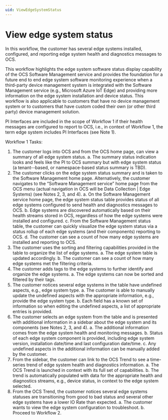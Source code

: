 ```yaml
---
uid: ViewEdgeSystemStatus
---
```


# View edge system status

In this workflow, the customer has several edge systems installed, configured, and reporting edge system health and diagnostics messages to OCS.
 
This workflow highlights the edge system software status display capability of the OCS Software Management service and provides the foundation for a future end to end edge system software monitoring experience when a third-party device management system is integrated with the Software Management service (e.g., Microsoft Azure IoT Edge) and providing more information on the edge system installation and device status. This workflow is also applicable to customers that have no device management system or to customers that have custom coded their own (or other third party) device management solution.

PI Interfaces are included in the scope of Workflow 1 if their health messages are configured to report to OCS, i.e., in context of Workflow 1, the term edge system includes PI Interfaces (see Note 1).

Workflow 1 Tasks:
1.	The customer logs into OCS and from the OCS home page, can view a summary of all edge system status.
a.	The summary status indication looks and feels like the PI to OCS summary but with edge system status (a tenant--based, or namespace-based status summary is TBD).
2.	The customer clicks on the edge system status summary and is taken to the Software Management home page. Alternatively, the customer navigates to the “Software Management service” home page from the OCS menu (actual navigation in OCS will be Data Collection | Edge Systems) (see Notes 2, 3, and 4).
a.	On the Software Management service home page, the edge system status table provides status of all edge systems configured to send health and diagnostics messages to OCS.
b.	Edge systems are discovered automatically based on their health streams stored in OCS, regardless of how the edge systems were installed and configured. 
c.	From the Software Management status table, the customer can quickly visualize the edge system status via a status rollup of each edge systems (and their components) reporting to OCS.
d.	The customer can see a count of how many edge systems are installed and reporting to OCS.
3.	The customer uses the sorting and filtering capabilities provided in the table to organize the list of edge systems.
a.	The edge system table is updated accordingly.
b.	The customer can see a count of how many edge systems met the filtering criteria.
4.	The customer adds tags to the edge systems to further identify and organize the edge systems.
a.	The edge systems can now be sorted and filtered by their tags.
5.	The customer notices several edge systems in the table have undefined aspects, e.g., edge system type.
a.	The customer is able to manually update the undefined aspects with the appropriate information, e.g., provide the edge system type.
b.	Each field has a known set of information so when editing the undefined aspects, a list of appropriate entries is provided.
6.	The customer selects an edge system from the table and is presented with additional information in a sidebar about the edge system and its components (see Notes 2, 3, and 4).
a.	The additional information comes from the edge system health and monitoring messages.
b.	Status of each edge system component is provided, including edge system version, installation date/time and last configuration date/time.
c.	Any undefined aspects in the additional information can be manually added by the customer.
7.	From the sidebar, the customer can link to the OCS Trend to see a time-series trend of edge system health and diagnostics information.
a.	The OCS Trend is launched in context with its full set of capabilities.
b.	The trend is automatically populated with data for the appropriate health and diagnostics streams, e.g., device status, in context to the edge system selected.
8.	From the OCS Trend, the customer notices several edge systems statuses are transitioning from good to bad status and several other edge systems have a lower IO Rate than expected.
a.	The customer wants to view the edge system configuration to troubleshoot. 
b.	Proceed to Workflow 2.
